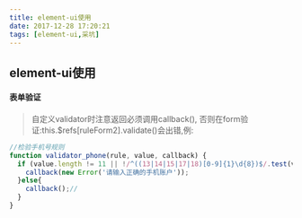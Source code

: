 ```yaml
---
title: element-ui使用
date: 2017-12-28 17:20:21
tags: [element-ui,采坑]
---
```


## element-ui使用
#### 表单验证

> 自定义validator时注意返回必须调用callback(),
> 否则在form验证:this.$refs[ruleForm2].validate()会出错,例:

```javascript
//检验手机号规则
function validator_phone(rule, value, callback) {
  if (value.length != 11 || !/^((13|14|15|17|18)[0-9]{1}\d{8})$/.test(value)) {
  	callback(new Error('请输入正确的手机账户'));
  }else{
  	callback();//
  }
}
```

